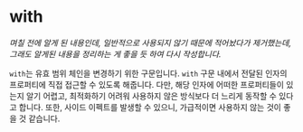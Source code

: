 # with

*며칠 전에 알게 된 내용인데, 일반적으로 사용되지 않기 때문에 적어놨다가 제거했는데, 그래도 알게된 내용을 정리하는 게 좋을 듯 하여 다시 작성합니다.*

`with`는 유효 범위 체인을 변경하기 위한 구문입니다. `with` 구문 내에서 전달된 인자의 프로퍼티에 직접 접근할 수 있도록 해줍니다. 다만, 해당 인자에 어떠한 프로퍼티들이 있는지 알기 어렵고, 최적화하기 어려워 사용하지 않은 방식보다 더 느리게 동작할 수 있다고 합니다. 또한, 사이드 이펙트를 발생할 수 있으니, 가급적이면 사용하지 않는 것이 좋을 것 같습니다.
